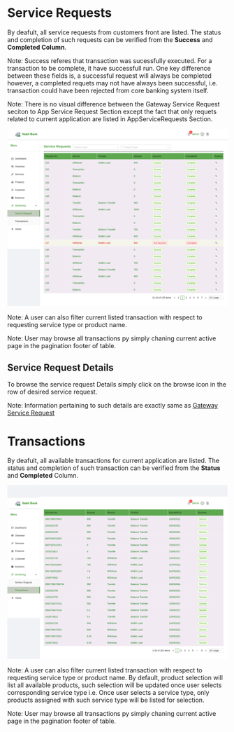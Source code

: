# Service Requests

By deafult, all service requests from customers front are listed. The status and completion of such requests can be verified from the **Success** and **Completed Column**.

Note: Success referes that transaction was sucessfully executed. For a transaction to be complete, it have successfull run. One key difference between these fields is, a successful request will always be completed however, a completed requets may not have always been successful, i.e. transaction could have been rejected from core banking system itself.

Note: There is no visual difference between the Gateway Service Request seciton to App Service Request Section except the fact that only requets related to current application are listed in AppServiceRequests Section.

![app service request](images/app_service_request.png)

Note: A user can also filter current listed transaction with respect to requesting service type or product name.

Note: User may browse all transactions py simply chaning current active page in the pagination footer of table.

## Service Request Details

To browse the service request Details simply click on the browse icon in the row of desired service request.

Note: Information pertaining to such details are exactly same as [Gateway Service Request](serviceRequests.md)

# Transactions


By deafult, all available transactions for current application are listed. The status and completion of such transaction can be verified from the **Status** and **Completed** Column.

![app transaction](images/app_transactions.png)

Note: A user can also filter current listed transaction with respect to requesting service type or product name. By default, product selection will list all available products, such selection will be updated once user selects corresponding service type i.e. Once user selects a service type, only products assigned with such service type will be listed for selection.

Note: User may browse all transactions py simply chaning current active page in the pagination footer of table.